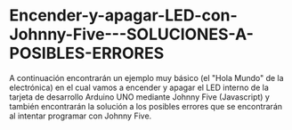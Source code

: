 # Encender-y-apagar-LED-con-Johnny-Five---SOLUCIONES-A-POSIBLES-ERRORES
A continuación encontrarán un ejemplo muy básico (el "Hola Mundo" de la electrónica) en el cual vamos a encender y apagar el LED interno de la tarjeta de desarrollo Arduino UNO mediante Johnny Five (Javascript) y también encontrarán la solución a los posibles errores que se encontrarán al intentar programar con Johnny Five.
